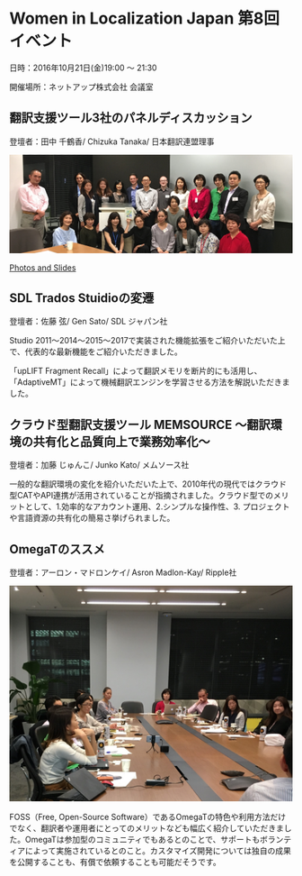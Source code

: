 # Women in Localization Japan 第8回イベント

日時：2016年10月21日(金)19:00 ～ 21:30

開催場所：ネットアップ株式会社 会議室

## 翻訳支援ツール3社のパネルディスカッション
登壇者：田中 千鶴香/ Chizuka Tanaka/ 日本翻訳連盟理事

![image](./img/08_01.jpg)

[Photos and Slides](https://drive.google.com/drive/folders/0Bw-Ig8iKIc_JN013V2NtSDhaUnM)

## SDL Trados Stuidioの変遷

登壇者：佐藤 弦/ Gen Sato/ SDL ジャパン社

Studio 2011〜2014〜2015〜2017で実装された機能拡張をご紹介いただいた上で、代表的な最新機能をご紹介いただきました。

「upLIFT Fragment Recall」によって翻訳メモリを断片的にも活用し、「AdaptiveMT」によって機械翻訳エンジンを学習させる方法を解説いただきました。

## クラウド型翻訳支援ツール MEMSOURCE 〜翻訳環境の共有化と品質向上で業務効率化〜
登壇者：加藤 じゅんこ/ Junko Kato/ メムソース社

一般的な翻訳環境の変化を紹介いただいた上で、2010年代の現代ではクラウド型CATやAPI連携が活用されていることが指摘されました。クラウド型でのメリットとして、1.効率的なアカウント運用、2.シンプルな操作性、3. プロジェクトや言語資源の共有化の簡易さ挙げられました。

## OmegaTのススメ
登壇者：アーロン・マドロンケイ/ Asron Madlon-Kay/ Ripple社

![image](./img/08_02.jpg)

FOSS（Free, Open-Source Software）であるOmegaTの特色や利用方法だけでなく、翻訳者や運用者にとってのメリットなども幅広く紹介していただきました。OmegaTは参加型のコミュニティでもあるとのことで、サポートもボランティアによって実施されているとのこと。カスタマイズ開発については独自の成果を公開することも、有償で依頼することも可能だそうです。

